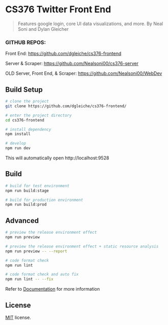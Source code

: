 # CS376 Twitter Front End

> Features google login, core UI data visualizations, and more. By Neal Soni and Dylan Gleicher

### GITHUB REPOS:

Front End: https://github.com/dgleiche/cs376-frontend

Server & Scraper: https://github.com/Nealsoni00/cs376-server

OLD Server, Front End, & Scraper: https://github.com/Nealsoni00/WebDev

## Build Setup

```bash
# clone the project
git clone https://github.com/dgleiche/cs376-frontend/

# enter the project directory
cd cs376-frontend

# install dependency
npm install

# develop
npm run dev
```

This will automatically open http://localhost:9528

## Build

```bash
# build for test environment
npm run build:stage

# build for production environment
npm run build:prod
```

## Advanced

```bash
# preview the release environment effect
npm run preview

# preview the release environment effect + static resource analysis
npm run preview -- --report

# code format check
npm run lint

# code format check and auto fix
npm run lint -- --fix
```

Refer to [Documentation](https://panjiachen.github.io/vue-element-admin-site/guide/essentials/deploy.html) for more information

## License

[MIT](https://github.com/PanJiaChen/vue-admin-template/blob/master/LICENSE) license.
